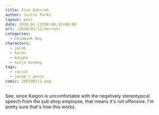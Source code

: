 ```yaml
---
title: Five Dahrrah
author: Justin Parks
layout: post
date: 2010-01-11T08:08:33+00:00
url: /2010/01/11/dorrah/
categories:
  - Chipmunk Bay
characters:
  - jacob
  - karen
  - kaigon
  - ninja monkey
tags:
  - racist
  - jacob's penis
comic: 200100111.png 
---
```

See, since Kaigon is uncomfortable with the negatively stereotypical speech from the sub shop employee, that means it's not offensive. I'm pretty sure that's how this works.